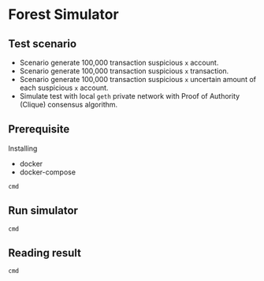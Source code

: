 # Forest Simulator

## Test scenario
- Scenario generate 100,000 transaction suspicious `x` account.
- Scenario generate 100,000 transaction suspicious `x` transaction.
- Scenario generate 100,000 transaction suspicious `x` uncertain amount of each suspicious `x` account.
- Simulate test with local `geth` private network with Proof of Authority (Clique) consensus algorithm.

## Prerequisite
Installing

- docker
- docker-compose

```
cmd
```

## Run simulator

```
cmd
```

## Reading result

```
cmd
```